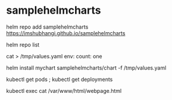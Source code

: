 # samplehelmcharts
helm repo add samplehelmcharts https://imshubhangi.github.io/samplehelmcharts
 
helm repo list
 
 cat > /tmp/values.yaml
env:
  count: one
 
helm install mychart samplehelmcharts/chart -f /tmp/values.yaml
 
kubectl get pods ; kubectl get deployments
 

kubectl exec <podname> cat  /var/www/html/webpage.html
